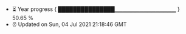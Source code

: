 - ⏳ Year progress { ███████████████▁▁▁▁▁▁▁▁▁▁▁▁▁▁▁ } 50.65 %
- ⏰ Updated on Sun, 04 Jul 2021 21:18:46 GMT

